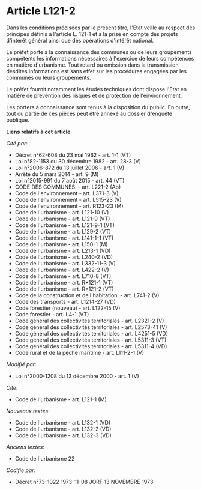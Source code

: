 # Article L121-2

Dans les conditions précisées par le présent titre, l'Etat veille au respect des principes définis à l'article L. 121-1 et à
la prise en compte des projets d'intérêt général ainsi que des opérations d'intérêt national.

Le préfet porte à la connaissance des communes ou de leurs groupements compétents les informations nécessaires à l'exercice
de leurs compétences en matière d'urbanisme. Tout retard ou omission dans la transmission desdites informations est sans
effet sur les procédures engagées par les communes ou leurs groupements.

Le préfet fournit notamment les études techniques dont dispose l'Etat en matière de prévention des risques et de protection
de l'environnement.

Les porters à connaissance sont tenus à la disposition du public. En outre, tout ou partie de ces pièces peut être annexé au
dossier d'enquête publique.

**Liens relatifs à cet article**

_Cité par_:

  - Décret n°62-608 du 23 mai 1962 - art. 1-1 (VT)
  - Loi n°82-1153 du 30 décembre 1982 - art. 28-3 (V)
  - Loi n°2006-872 du 13 juillet 2006 - art. 1 (V)
  - Arrêté du 5 mars 2014 - art. 9 (M)
  - Loi n°2015-991 du 7 août 2015 - art. 44 (VT)
  - CODE DES COMMUNES. - art. L221-2 (Ab)
  - Code de l'environnement - art. L371-3 (V)
  - Code de l'environnement - art. L515-23 (V)
  - Code de l'environnement - art. R123-23 (M)
  - Code de l'urbanisme - art. L121-10 (V)
  - Code de l'urbanisme - art. L121-9 (VT)
  - Code de l'urbanisme - art. L121-9-1 (VT)
  - Code de l'urbanisme - art. L129-2 (VT)
  - Code de l'urbanisme - art. L141-1-1 (VT)
  - Code de l'urbanisme - art. L150-1 (M)
  - Code de l'urbanisme - art. L213-1 (VD)
  - Code de l'urbanisme - art. L240-2 (VD)
  - Code de l'urbanisme - art. L332-11-3 (V)
  - Code de l'urbanisme - art. L422-2 (V)
  - Code de l'urbanisme - art. L710-8 (VT)
  - Code de l'urbanisme - art. R*121-1 (VT)
  - Code de l'urbanisme - art. R*121-2 (VT)
  - Code de la construction et de l'habitation. - art. L741-2 (V)
  - Code des transports - art. L1214-27 (VD)
  - Code forestier (nouveau) - art. L122-15 (V)
  - Code forestier - art. L4-1 (VT)
  - Code général des collectivités territoriales - art. L2321-2 (V)
  - Code général des collectivités territoriales - art. L2573-41 (V)
  - Code général des collectivités territoriales - art. L4251-5 (VD)
  - Code général des collectivités territoriales - art. L5311-3 (VT)
  - Code général des collectivités territoriales - art. L5311-4 (VD)
  - Code rural et de la pêche maritime - art. L111-2-1 (V)

_Modifié par_:

  - Loi n°2000-1208 du 13 décembre 2000 - art. 1 (V)

_Cite_:

  - Code de l'urbanisme - art. L121-1 (M)

_Nouveaux textes_:

  - Code de l'urbanisme - art. L132-1 (VD)
  - Code de l'urbanisme - art. L132-2 (VD)
  - Code de l'urbanisme - art. L132-3 (VD)

_Anciens textes_:

  - Code de l'urbanisme 22

_Codifié par_:

  - Décret n°73-1022 1973-11-08 JORF 13 NOVEMBRE 1973
